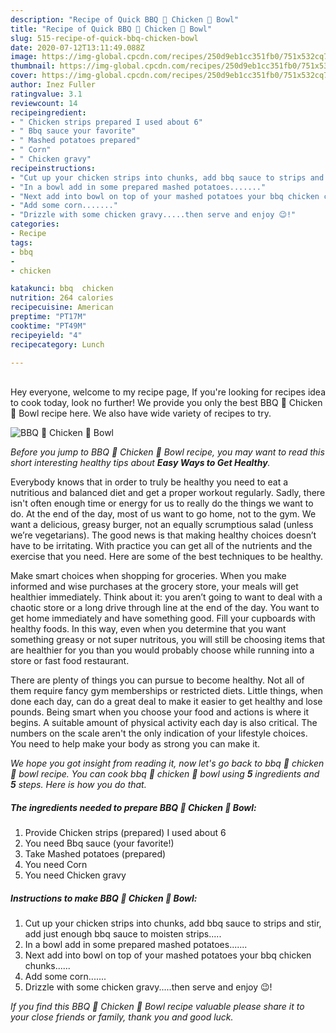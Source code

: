 ```yaml
---
description: "Recipe of Quick BBQ 🍗 Chicken 🐔 Bowl"
title: "Recipe of Quick BBQ 🍗 Chicken 🐔 Bowl"
slug: 515-recipe-of-quick-bbq-chicken-bowl
date: 2020-07-12T13:11:49.088Z
image: https://img-global.cpcdn.com/recipes/250d9eb1cc351fb0/751x532cq70/bbq-🍗-chicken-🐔-bowl-recipe-main-photo.jpg
thumbnail: https://img-global.cpcdn.com/recipes/250d9eb1cc351fb0/751x532cq70/bbq-🍗-chicken-🐔-bowl-recipe-main-photo.jpg
cover: https://img-global.cpcdn.com/recipes/250d9eb1cc351fb0/751x532cq70/bbq-🍗-chicken-🐔-bowl-recipe-main-photo.jpg
author: Inez Fuller
ratingvalue: 3.1
reviewcount: 14
recipeingredient:
- " Chicken strips prepared I used about 6"
- " Bbq sauce your favorite"
- " Mashed potatoes prepared"
- " Corn"
- " Chicken gravy"
recipeinstructions:
- "Cut up your chicken strips into chunks, add bbq sauce to strips and stir, add just enough bbq sauce to moisten strips....."
- "In a bowl add in some prepared mashed potatoes......."
- "Next add into bowl on top of your mashed potatoes your bbq chicken chunks......"
- "Add some corn......."
- "Drizzle with some chicken gravy.....then serve and enjoy 😉!"
categories:
- Recipe
tags:
- bbq
- 
- chicken

katakunci: bbq  chicken 
nutrition: 264 calories
recipecuisine: American
preptime: "PT17M"
cooktime: "PT49M"
recipeyield: "4"
recipecategory: Lunch

---
```

<br>
Hey everyone, welcome to my recipe page, If you're looking for recipes idea to cook today, look no further! We provide you only the best BBQ 🍗 Chicken 🐔 Bowl recipe here. We also have wide variety of recipes to try.
<br>


![BBQ 🍗 Chicken 🐔 Bowl](https://img-global.cpcdn.com/recipes/250d9eb1cc351fb0/751x532cq70/bbq-🍗-chicken-🐔-bowl-recipe-main-photo.jpg)

<i>Before you jump to BBQ 🍗 Chicken 🐔 Bowl recipe, you may want to read this short interesting healthy tips about <strong>Easy Ways to Get Healthy</strong>.</i>

Everybody knows that in order to truly be healthy you need to eat a nutritious and balanced diet and get a proper workout regularly. Sadly, there isn't often enough time or energy for us to really do the things we want to do. At the end of the day, most of us want to go home, not to the gym. We want a delicious, greasy burger, not an equally scrumptious salad (unless we’re vegetarians). The good news is that making healthy choices doesn’t have to be irritating. With practice you can get all of the nutrients and the exercise that you need. Here are some of the best techniques to be healthy.

Make smart choices when shopping for groceries. When you make informed and wise purchases at the grocery store, your meals will get healthier immediately. Think about it: you aren’t going to want to deal with a chaotic store or a long drive through line at the end of the day. You want to get home immediately and have something good. Fill your cupboards with healthy foods. In this way, even when you determine that you want something greasy or not super nutritous, you will still be choosing items that are healthier for you than you would probably choose while running into a store or fast food restaurant.

There are plenty of things you can pursue to become healthy. Not all of them require fancy gym memberships or restricted diets. Little things, when done each day, can do a great deal to make it easier to get healthy and lose pounds. Being smart when you choose your food and actions is where it begins. A suitable amount of physical activity each day is also critical. The numbers on the scale aren't the only indication of your lifestyle choices. You need to help make your body as strong you can make it. 


<i>We hope you got insight from reading it, now let's go back to bbq 🍗 chicken 🐔 bowl recipe. You can cook bbq 🍗 chicken 🐔 bowl using <strong>5</strong> ingredients and <strong>5</strong> steps. Here is how you do that.
</i>

##### The ingredients needed to prepare BBQ 🍗 Chicken 🐔 Bowl:

1. Provide  Chicken strips (prepared) I used about 6
1. You need  Bbq sauce (your favorite!)
1. Take  Mashed potatoes (prepared)
1. You need  Corn
1. You need  Chicken gravy


##### Instructions to make BBQ 🍗 Chicken 🐔 Bowl:

1. Cut up your chicken strips into chunks, add bbq sauce to strips and stir, add just enough bbq sauce to moisten strips.....
1. In a bowl add in some prepared mashed potatoes.......
1. Next add into bowl on top of your mashed potatoes your bbq chicken chunks......
1. Add some corn.......
1. Drizzle with some chicken gravy.....then serve and enjoy 😉!


<i>If you find this BBQ 🍗 Chicken 🐔 Bowl recipe valuable please share it to your close friends or family, thank you and good luck.</i>
